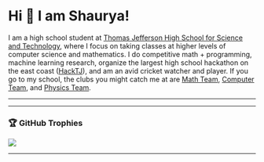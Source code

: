 
# Hi 👋 I am Shaurya! 
I am a high school student at [Thomas Jefferson High School for Science and Technology](https://tjhsst.fcps.edu/), where I focus on taking classes at higher levels of computer science and mathematics. I do competitive math + programming, machine learning research, organize the largest high school hackathon on the east coast ([HackTJ](https://hacktj.org)), and am an avid cricket watcher and player. If you go to my school, the clubs you might catch me at are [Math Team](https://tjvmt.com), [Computer Team](https://activities.tjhsst.edu/ict/), and [Physics Team](https://activities.tjhsst.edu/physics/).

---

---

### 🏆 GitHub Trophies
![](https://github-profile-trophy.vercel.app/?username=ssbdragonfly&theme=tokyonight&no-frame=true&no-bg=false&margin-w=4)
</details>

---
